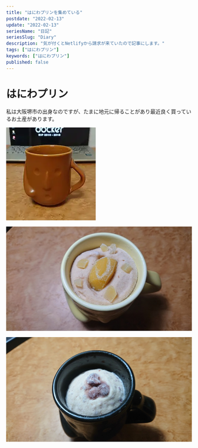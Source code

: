 ```yaml
---
title: "はにわプリンを集めている"
postdate: "2022-02-13"
update: "2022-02-13"
seriesName: "日記"
seriesSlug: "Diary"
description: "気が付くとNetlifyから請求が来ていたので記事にします。"
tags: ["はにわプリン"]
keywords: ["はにわプリン"]
published: false
---
```


# はにわプリン

私は大阪堺市の出身なのですが、たまに地元に帰ることがあり最近良く買っているお土産があります。

![](./images/image01.webp)

![](./images/test.jpg)

![](./images/test2.jpg)

